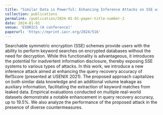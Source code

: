 ```yaml
---
title: "Similar Data is Powerful: Enhancing Inference Attacks on SSE with Volume Leakages"
collection: publications
permalink: /publication/2024-01-01-paper-title-number-2
date: 2024-01-01
venue: 'ESORICS (A conference)'
paperurl: 'https://eprint.iacr.org/2024/516'
---
```

Searchable symmetric encryption (SSE) schemes provide users with the ability to perform keyword searches on encrypted databases without the need for decryption. While this functionality is advantageous, it introduces the potential for inadvertent information disclosure, thereby exposing SSE systems to various types of attacks. In this work, we introduce a new inference attack aimed at enhancing the query recovery accuracy of RefScore (presented at USENIX 2021). The proposed approach capitalizes on both similar data knowledge and an additional volume leakage as auxiliary information, facilitating the extraction of keyword matches from leaked data. Empirical evaluations conducted on multiple real-world datasets demonstrate a notable enhancement in query recovery accuracy, up to 19.5\%. We also analyze the performance of the proposed attack in the presence of diverse countermeasures.
